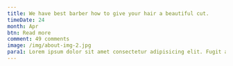```yaml
---
title: We have best barber how to give your hair a beautiful cut.
timeDate: 24
month: Apr
btn: Read more
comment: 49 comments
image: /img/about-img-2.jpg
para1: Lorem ipsum dolor sit amet consectetur adipisicing elit. Fugit aspernatur quo debitis nesciunt nihil officia.
---
```

